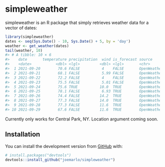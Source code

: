 
<!-- README.md is generated from README.Rmd. Please edit that file -->

# simpleweather

<!-- badges: start -->
<!-- badges: end -->

simpleweather is an R package that simply retrieves weather data for a
vector of dates:

``` r
library(simpleweather)
dates <- seq(Sys.Date() - 10, Sys.Date() + 5, by = 'day')
weather <- get_weather(dates)
tail(weather, 10)
#> # A tibble: 10 × 6
#>    date       temperature precipitation  wind is_forecast source     
#>    <date>           <dbl> <lgl>         <dbl> <lgl>       <chr>      
#>  1 2021-09-20        70.6 FALSE          4    FALSE       OpenWeather
#>  2 2021-09-21        68.1 FALSE          5.99 FALSE       OpenWeather
#>  3 2021-09-22        72.2 FALSE          4    FALSE       OpenWeather
#>  4 2021-09-23        75.5 FALSE          5.01 FALSE       OpenWeather
#>  5 2021-09-24        75.6 TRUE          10.0  TRUE        OpenWeather
#>  6 2021-09-25        78.1 FALSE          6.93 TRUE        OpenWeather
#>  7 2021-09-26        74.4 FALSE         14.2  TRUE        OpenWeather
#>  8 2021-09-27        77.3 FALSE         14.0  TRUE        OpenWeather
#>  9 2021-09-28        77.3 FALSE         11.6  TRUE        OpenWeather
#> 10 2021-09-29        67.6 FALSE         11.6  TRUE        OpenWeather
```

Currently only works for Central Park, NY. Location argument coming
soon.

## Installation

You can install the development version from
[GitHub](https://github.com/) with:

``` r
# install.packages("devtools")
devtools::install_github("joemarlo/simpleweather")
```
